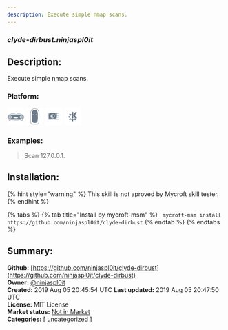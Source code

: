 ```yaml
---
description: Execute simple nmap scans.
---
```


### _clyde-dirbust.ninjaspl0it_  
## Description:  
Execute simple nmap scans.  
  
### Platform:  
 ![Mark I](../.gitbook/assets/mark-1-icon.png)  ![Mark II](../.gitbook/assets/mark-2-icon.png)  ![Picroft](../.gitbook/assets/picroft-icon.png)  ![plasmoid](../.gitbook/assets/kde.png)   
### Examples:  
> Scan 127.0.0.1.  
  
## Installation:  
{% hint style="warning" %}
This skill is not aproved by Mycroft skill tester.
{% endhint %}
    
{% tabs %}
{% tab title="Install by mycroft-msm" %}
``` mycroft-msm install https://github.com/ninjaspl0it/clyde-dirbust```
{% endtab %}
  {% endtabs %}
    
## Summary:  
**Github:** [https://github.com/ninjaspl0it/clyde-dirbust](https://github.com/ninjaspl0it/clyde-dirbust)  
**Owner:** [@ninjaspl0it](https://github.com/ninjaspl0it)  
**Created:** 2019 Aug 05 20:45:54 UTC  **Last updated:** 2019 Aug 05 20:47:50 UTC  
**License:** MIT License  
**Market status:** [Not in Market](https://market.mycroft.ai/skill/)  
**Categories:** [ uncategorized ]   
